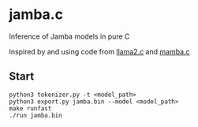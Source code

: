 # jamba.c

Inference of Jamba models in pure C

Inspired by and using code from [llama2.c](https://github.com/karpathy/llama2.c) and [mamba.c](https://github.com/kroggen/mamba.c)

## Start

```
python3 tokenizer.py -t <model_path>
python3 export.py jamba.bin --model <model_path>
make runfast
./run jamba.bin
```
